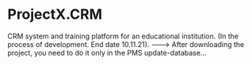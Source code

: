 # ProjectX.CRM
CRM system and training platform for an educational institution. (In the process of development. End date 10.11.21). 
---> After downloading the project, you need to do it only in the PMS update-database...
